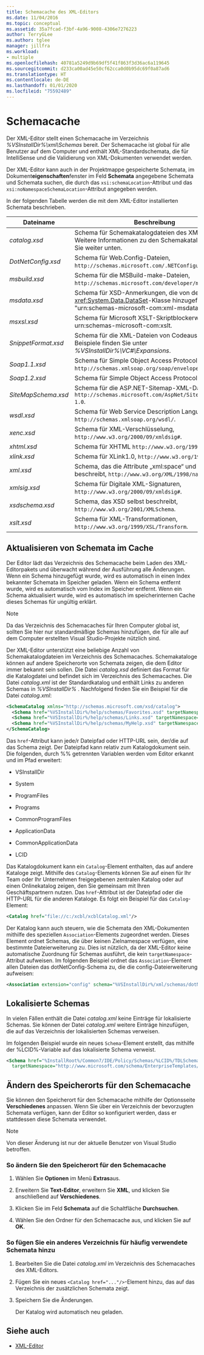```yaml
---
title: Schemacache des XML-Editors
ms.date: 11/04/2016
ms.topic: conceptual
ms.assetid: 35a7fcad-f3bf-4a96-9008-4306e7276223
author: TerryGLee
ms.author: tglee
manager: jillfra
ms.workload:
- multiple
ms.openlocfilehash: 40781a5249d9b69df5f41f863f3d36ac6a119645
ms.sourcegitcommit: d233ca00ad45e50cf62cca0d0b95dc69f0a87ad6
ms.translationtype: HT
ms.contentlocale: de-DE
ms.lasthandoff: 01/01/2020
ms.locfileid: "75592489"
---
```

# <a name="schema-cache"></a>Schemacache

Der XML-Editor stellt einen Schemacache im Verzeichnis *%VSInstallDir%\xml\Schemas* bereit. Der Schemacache ist global für alle Benutzer auf dem Computer und enthält XML-Standardschemata, die für IntelliSense und die Validierung von XML-Dokumenten verwendet werden.

Der XML-Editor kann auch in der Projektmappe gespeicherte Schemata, im Dokument**eigenschaften**fenster im Feld **Schemata** angegebene Schemata und Schemata suchen, die durch das `xsi:schemaLocation`-Attribut und das `xsi:noNamespaceSchemaLocation`-Attribut angegeben werden.

In der folgenden Tabelle werden die mit dem XML-Editor installierten Schemata beschrieben.

| Dateiname | Beschreibung |
|-| - |
| *catalog.xsd* | Schema für Schemakatalogdateien des XML-Editors. Weitere Informationen zu den Schemakatalogen finden Sie weiter unten. |
| *DotNetConfig.xsd* | Schema für Web.Config-Dateien, `http://schemas.microsoft.com/.NETConfiguration/v2.0`. |
| *msbuild.xsd* | Schema für die MSBuild-make-Dateien, `http://schemas.microsoft.com/developer/msbuild/2003`. |
| *msdata.xsd* | Schema für XSD-Anmerkungen, die von der <xref:System.Data.DataSet>-Klasse hinzugefügt werden, "urn:schemas-microsoft-com:xml-msdata". |
| *msxsl.xsd* | Schema für Microsoft XSLT-Skriptblockerweiterungen, urn:schemas-microsoft-com:xslt. |
| *SnippetFormat.xsd* | Schema für die XML-Dateien von Codeausschnitten. Beispiele finden Sie unter *%VSInstallDir%\VC#\Expansions*. |
| *Soap1.1.xsd* | Schema für Simple Object Access Protocol 1.1 (SOAP), `http://schemas.xmlsoap.org/soap/envelope/`. |
| *Soap1.2.xsd* | Schema für Simple Object Access Protocol 1.2. |
| *SiteMapSchema.xsd* | Schema für die ASP.NET-Sitemap-XML-Datei, `http://schemas.microsoft.com/AspNet/SiteMap-File-1.0`. |
| *wsdl.xsd* | Schema für Web Service Description Language, `http://schemas.xmlsoap.org/wsdl/`. |
| *xenc.xsd* | Schema für XML-Verschlüsselung, `http://www.w3.org/2000/09/xmldsig#`. |
| *xhtml.xsd* | Schema für XHTML `http://www.w3.org/1999/xhtml`. |
| *xlink.xsd* | Schema für XLink1.0, `http://www.w3.org/1999/xlink`. |
| *xml.xsd* | Schema, das die Attribute „xml:space“ und „xml:lang“ beschreibt, `http://www.w3.org/XML/1998/namespace`. |
| *xmlsig.xsd* | Schema für Digitale XML-Signaturen, `http://www.w3.org/2000/09/xmldsig#`. |
| *xsdschema.xsd* | Schema, das XSD selbst beschreibt, `http://www.w3.org/2001/XMLSchema`. |
| *xslt.xsd* | Schema für XML-Transformationen, `http://www.w3.org/1999/XSL/Transform`. |

## <a name="update-schemas-in-the-cache"></a>Aktualisieren von Schemata im Cache

Der Editor lädt das Verzeichnis des Schemacache beim Laden des XML-Editorpakets und überwacht während der Ausführung alle Änderungen. Wenn ein Schema hinzugefügt wurde, wird es automatisch in einen Index bekannter Schemata im Speicher geladen. Wenn ein Schema entfernt wurde, wird es automatisch vom Index im Speicher entfernt. Wenn ein Schema aktualisiert wurde, wird es automatisch im speicherinternen Cache dieses Schemas für ungültig erklärt.

> [!NOTE]
> Da das Verzeichnis des Schemacaches für Ihren Computer global ist, sollten Sie hier nur standardmäßige Schemas hinzufügen, die für alle auf dem Computer erstellten Visual Studio-Projekte nützlich sind.

Der XML-Editor unterstützt eine beliebige Anzahl von Schemakatalogdateien im Verzeichnis des Schemacaches. Schemakataloge können auf andere Speicherorte von Schemata zeigen, die dem Editor immer bekannt sein sollen. Die Datei *catalog.xsd* definiert das Format für die Katalogdatei und befindet sich im Verzeichnis des Schemacaches. Die Datei *catalog.xml* ist der Standardkatalog und enthält Links zu anderen Schemas in *%VSInstallDir%* . Nachfolgend finden Sie ein Beispiel für die Datei *catalog.xml*:

```xml
<SchemaCatalog xmlns="http://schemas.microsoft.com/xsd/catalog">
  <Schema href="%VSInstallDir%/help/schemas/Favorites.xsd" targetNamespace="urn:Favorites-Schema"/>
  <Schema href="%VSInstallDir%/help/schemas/Links.xsd" targetNamespace="urn:Links-Schema"/>
  <Schema href="%VSInstallDir%/help/schemas/MyHelp.xsd" targetNamespace="urn:VSHelp-Schema"/>
</SchemaCatalog>
```

Das `href`-Attribut kann jede/r Dateipfad oder HTTP-URL sein, der/die auf das Schema zeigt. Der Dateipfad kann relativ zum Katalogdokument sein. Die folgenden, durch %% getrennten Variablen werden vom Editor erkannt und im Pfad erweitert:

- VSInstallDir

- System

- ProgramFiles

- Programs

- CommonProgramFiles

- ApplicationData

- CommonApplicationData

- LCID

Das Katalogdokument kann ein `Catalog`-Element enthalten, das auf andere Kataloge zeigt. Mithilfe des `Catalog`-Elements können Sie auf einen für Ihr Team oder Ihr Unternehmen freigegebenen zentralen Katalog oder auf einen Onlinekatalog zeigen, den Sie gemeinsam mit Ihren Geschäftspartnern nutzen. Das `href`-Attribut ist der Dateipfad oder die HTTP-URL für die anderen Kataloge. Es folgt ein Beispiel für das `Catalog`-Element:

```xml
<Catalog href="file://c:/xcbl/xcblCatalog.xml"/>
```

Der Katalog kann auch steuern, wie die Schemata den XML-Dokumenten mithilfe des speziellen `Association`-Elements zugeordnet werden. Dieses Element ordnet Schemas, die über keinen Zielnamespace verfügen, eine bestimmte Dateierweiterung zu. Dies ist nützlich, da der XML-Editor keine automatische Zuordnung für Schemas ausführt, die kein `targetNamespace`-Attribut aufweisen. Im folgenden Beispiel ordnet das `Association`-Element allen Dateien das dotNetConfig-Schema zu, die die config-Dateierweiterung aufweisen:

```xml
<Association extension="config" schema="%VSInstallDir%/xml/schemas/dotNetConfig.xsd"/>
```

## <a name="localized-schemas"></a>Lokalisierte Schemas

In vielen Fällen enthält die Datei *catalog.xml* keine Einträge für lokalisierte Schemas. Sie können der Datei *catalog.xml* weitere Einträge hinzufügen, die auf das Verzeichnis der lokalisierten Schemas verweisen.

Im folgenden Beispiel wurde ein neues `Schema`-Element erstellt, das mithilfe der %LCID%-Variable auf das lokalisierte Schema verweist.

```xml
<Schema href="%InstallRoot%/Common7/IDE/Policy/Schemas/%LCID%/TDLSchema.xsd"
  targetNamespace="http://www.microsoft.com/schema/EnterpriseTemplates/TDLSchema"/>
```

## <a name="change-the-location-of-the-schema-cache"></a>Ändern des Speicherorts für den Schemacache

Sie können den Speicherort für den Schemacache mithilfe der Optionsseite **Verschiedenes** anpassen. Wenn Sie über ein Verzeichnis der bevorzugten Schemata verfügen, kann der Editor so konfiguriert werden, dass er stattdessen diese Schemata verwendet.

> [!NOTE]
> Von dieser Änderung ist nur der aktuelle Benutzer von Visual Studio betroffen.

### <a name="to-change-the-schema-cache-location"></a>So ändern Sie den Speicherort für den Schemacache

1. Wählen Sie **Optionen** im Menü **Extras**aus.

2. Erweitern Sie **Text-Editor**, erweitern Sie **XML**, und klicken Sie anschließend auf **Verschiedenes**.

3. Klicken Sie im Feld **Schemata** auf die Schaltfläche **Durchsuchen**.

4. Wählen Sie den Ordner für den Schemacache aus, und klicken Sie auf **OK**.

### <a name="to-add-another-directory-of-common-schemas"></a>So fügen Sie ein anderes Verzeichnis für häufig verwendete Schemata hinzu

1. Bearbeiten Sie die Datei *catalog.xml* im Verzeichnis des Schemacaches des XML-Editors.

2. Fügen Sie ein neues `<Catalog href="..."/>`-Element hinzu, das auf das Verzeichnis der zusätzlichen Schemata zeigt.

3. Speichern Sie die Änderungen.

   Der Katalog wird automatisch neu geladen.

## <a name="see-also"></a>Siehe auch

- [XML-Editor](../xml-tools/xml-editor.md)
